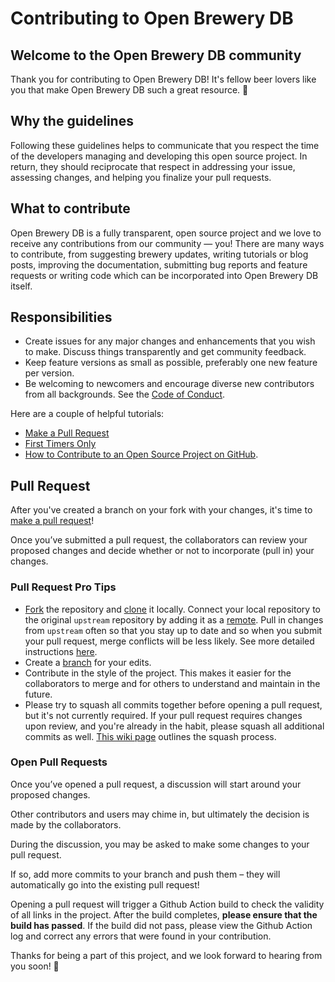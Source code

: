 # Contributing to Open Brewery DB

## Welcome to the Open Brewery DB community

Thank you for contributing to Open Brewery DB! It's fellow beer lovers like you that make Open Brewery DB such a great resource. 🍻

## Why the guidelines

Following these guidelines helps to communicate that you respect the time of the developers managing and developing this open source project. In return, they should reciprocate that respect in addressing your issue, assessing changes, and helping you finalize your pull requests.

## What to contribute

Open Brewery DB is a fully transparent, open source project and we love to receive any contributions from our community — you! There are many ways to contribute, from suggesting brewery updates, writing tutorials or blog posts, improving the documentation, submitting bug reports and feature requests or writing code which can be incorporated into Open Brewery DB itself.

## Responsibilities

* Create issues for any major changes and enhancements that you wish to make. Discuss things transparently and get community feedback.
* Keep feature versions as small as possible, preferably one new feature per version.
* Be welcoming to newcomers and encourage diverse new contributors from all backgrounds. See the [Code of Conduct](CODE_OF_CONDUCT.md).

Here are a couple of helpful tutorials:

* [Make a Pull Request](http://makeapullrequest.com/)
* [First Timers Only](http://www.firsttimersonly.com/)
* [How to Contribute to an Open Source Project on GitHub](https://egghead.io/courses/how-to-contribute-to-an-open-source-project-on-github).

## Pull Request

After you've created a branch on your fork with your changes, it's time to [make a pull request][pr-link]!

Once you’ve submitted a pull request, the collaborators can review your proposed changes and decide whether or not to incorporate (pull in) your changes.

### Pull Request Pro Tips

* [Fork][fork-link] the repository and [clone][clone-link] it locally.
Connect your local repository to the original `upstream` repository by adding it as a [remote][remote-link].
Pull in changes from `upstream` often so that you stay up to date and so when you submit your pull request,
merge conflicts will be less likely. See more detailed instructions [here][syncing-link].
* Create a [branch][branch-link] for your edits.
* Contribute in the style of the project. This makes it easier for the collaborators to merge
and for others to understand and maintain in the future.
* Please try to squash all commits together before opening a pull request, but it's not currently required. If your pull request requires changes upon review, and you're already in the habit, please squash all additional commits as well. [This wiki page][squash-link] outlines the squash process.

### Open Pull Requests

Once you’ve opened a pull request, a discussion will start around your proposed changes.

Other contributors and users may chime in, but ultimately the decision is made by the collaborators.

During the discussion, you may be asked to make some changes to your pull request.

If so, add more commits to your branch and push them – they will automatically go into the existing pull request!

Opening a pull request will trigger a Github Action build to check the validity of all links in the project. After the build completes, **please ensure that the build has passed**. If the build did not pass, please view the Github Action log and correct any errors that were found in your contribution. 

Thanks for being a part of this project, and we look forward to hearing from you soon! 🍻

[branch-link]: <http://guides.github.com/introduction/flow/>
[clone-link]: <https://help.github.com/articles/cloning-a-repository/>
[fork-link]: <http://guides.github.com/activities/forking/>
[oauth-link]: <https://en.wikipedia.org/wiki/OAuth>
[pr-link]: <https://help.github.com/articles/creating-a-pull-request/>
[remote-link]: <https://help.github.com/articles/configuring-a-remote-for-a-fork/>
[syncing-link]: <https://help.github.com/articles/syncing-a-fork>
[squash-link]: <https://github.com/todotxt/todo.txt-android/wiki/Squash-All-Commits-Related-to-a-Single-Issue-into-a-Single-Commit>
